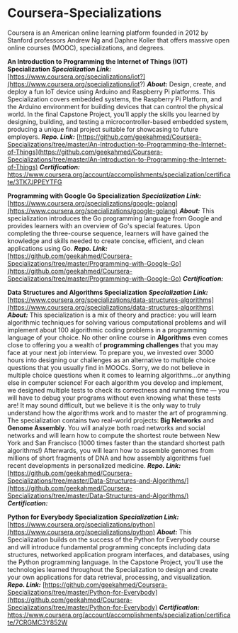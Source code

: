 
# Coursera-Specializations

Coursera is an American online learning platform founded in 2012 by Stanford professors Andrew Ng and Daphne Koller that offers massive open online courses (MOOC), specializations, and degrees.

**An Introduction to Programming the Internet of Things (IOT) Specialization**
***Specialization Link:*** [https://www.coursera.org/specializations/iot?](https://www.coursera.org/specializations/iot?)
***About:***  Design, create, and deploy a fun IoT device using Arduino and Raspberry Pi platforms.
This Specialization covers embedded systems, the Raspberry Pi Platform, and the Arduino environment for building devices that can control the physical world. In the final Capstone Project, you’ll apply the skills you learned by designing, building, and testing a microcontroller-based embedded system, producing a unique final project suitable for showcasing to future employers.
***Repo. Link:*** [https://github.com/geekahmed/Coursera-Specializations/tree/master/An-Introduction-to-Programming-the-Internet-of-Things](https://github.com/geekahmed/Coursera-Specializations/tree/master/An-Introduction-to-Programming-the-Internet-of-Things)
***Certification:*** https://www.coursera.org/account/accomplishments/specialization/certificate/3TK7JPPEYTFG

**Programming with Google Go Specialization**
***Specialization Link:*** [https://www.coursera.org/specializations/google-golang](https://www.coursera.org/specializations/google-golang)
***About:***  This specialization introduces the Go programming language from Google and provides learners with an overview of Go's special features. Upon completing the three-course sequence, learners will have gained the knowledge and skills needed to create concise, efficient, and clean applications using Go.
***Repo. Link:*** [https://github.com/geekahmed/Coursera-Specializations/tree/master/Programming-with-Google-Go](https://github.com/geekahmed/Coursera-Specializations/tree/master/Programming-with-Google-Go)
***Certification:*** 


**Data Structures and Algorithms Specialization**
***Specialization Link:*** [https://www.coursera.org/specializations/data-structures-algorithms](https://www.coursera.org/specializations/data-structures-algorithms)
***About:***  This specialization is a mix of theory and practice: you will learn algorithmic techniques for solving various computational problems and will implement about 100 algorithmic coding problems in a programming language of your choice. No other online course in  **Algorithms**  even comes close to offering you a wealth of  **programming challenges**  that you may face at your next job interview. To prepare you, we invested over 3000 hours into designing our challenges as an alternative to multiple choice questions that you usually find in MOOCs. Sorry, we do not believe in multiple choice questions when it comes to learning algorithms...or anything else in computer science! For each algorithm you develop and implement, we designed multiple tests to check its correctness and running time — you will have to debug your programs without even knowing what these tests are! It may sound difficult, but we believe it is the only way to truly understand how the algorithms work and to master the art of programming. The specialization contains two real-world projects:  **Big Networks**  and  **Genome Assembly**. You will analyze both road networks and social networks and will learn how to compute the shortest route between New York and San Francisco (1000 times faster than the standard shortest path algorithms!) Afterwards, you will learn how to assemble genomes from millions of short fragments of DNA and how assembly algorithms fuel recent developments in personalized medicine.
***Repo. Link:*** [https://github.com/geekahmed/Coursera-Specializations/tree/master/Data-Structures-and-Algorithms/](https://github.com/geekahmed/Coursera-Specializations/tree/master/Data-Structures-and-Algorithms/)
***Certification:*** 

**Python for Everybody Specialization**
***Specialization Link:*** [https://www.coursera.org/specializations/python](https://www.coursera.org/specializations/python)
***About:***  This Specialization builds on the success of the Python for Everybody course and will introduce fundamental programming concepts including data structures, networked application program interfaces, and databases, using the Python programming language. In the Capstone Project, you’ll use the technologies learned throughout the Specialization to design and create your own applications for data retrieval, processing, and visualization.
***Repo. Link:*** [https://github.com/geekahmed/Coursera-Specializations/tree/master/Python-for-Everybody](https://github.com/geekahmed/Coursera-Specializations/tree/master/Python-for-Everybody)
***Certification:*** https://www.coursera.org/account/accomplishments/specialization/certificate/7CRGMC3Y852W



